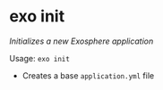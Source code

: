 # exo init

_Initializes a new Exosphere application_

Usage: `exo init`

- Creates a base `application.yml` file
